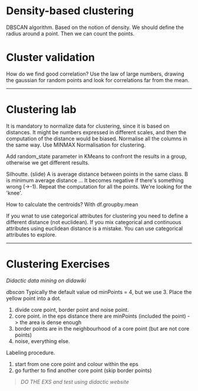 



# Density-based clustering
DBSCAN algorithm.
Based on the notion of density.
We should define the radius around a point. Then we can count the points.

# Cluster validation
How do we find good correlation? Use the law of large numbers, drawing the gaussian for random points and look for correlations far from the mean.

---

# Clustering lab
It is mandatory to normalize data for clustering, since it is based on distances. It might be numbers expressed in different scales, and then the computation of the distance would be biased.
Normalise all the columns in the same way.
Use MINMAX Normalisation for clustering.

Add random_state parameter in KMeans to confront the results in a group, otherwise we get different results.

Silhoutte. (slide) 
A is average distance between points in the same class.
B is minimum average distance ...
It becomes negative if there's something wrong (->-1).
Repeat the computation for all the points.
We're looking for the 'knee'.

How to calculate the centroids?
With df.groupby.mean

If you wnat to use categorical attributes for clustering you need to define a different distance (not euclidean).
If you mix categorical and continuous attributes using euclidean distance is a mistake.
You can use categorical attributes to explore.


---

# Clustering Exercises


*Didactic data mining on didawiki*

*dbscan*
Typically the default value od minPoints = 4, but we use 3.
Place the yellow point into a dot.
1. divide core point, border point and noise point.
2. core point. in the eps distance there are minPoints (included the point) -> the area is dense enough
3. border points are in the neighbourhood of a core point (but are not core points)
4. noise, everything else.

Labeling procedure.
1. start from one core point and colour within the eps
2. go further to find another core point (skip border points)



> *DO THE EXS and test using didactic website*